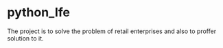 # python_Ife
The project is to solve the problem of retail enterprises and also to proffer solution to it. 
